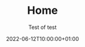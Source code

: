 ---
title: "Home"
date: 2022-06-12T10:00:00+01:00
draft: false
subtitle: Test of test
homepageLinks:
- link: '/galleries/umani'
  image: "/galleries/umani/7-80x80-acrilico-accordamenti-1024-1-1020x1024.jpg"
  name: Umani
- link: '/galleries/persone'
  image: "/galleries/persone/olio-su-tela-80x80-1024-1018x1024.jpg"
  name: Persone
- link: '/galleries/roma'
  image: "/galleries/roma/acrilico-su-pannello-30x30-cm.-4-1021x1024.jpg"
  name: Roma
- link: '/galleries/nature-morte'
  image: "/galleries/nature-morte/acrilico-30x24-1.jpg"
  name: Cose
---